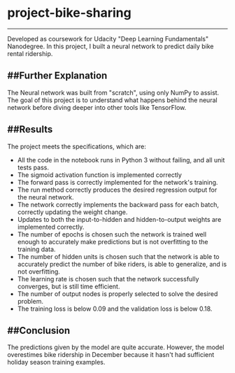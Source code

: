 # project-bike-sharing
---

Developed as coursework for Udacity "Deep Learning Fundamentals" Nanodegree. In this project, I built a neural network to predict daily bike rental ridership.

##Further Explanation
---
The Neural network was built from "scratch", using only NumPy to assist. The goal of this project is to understand what happens behind the neural network before diving deeper into other tools like TensorFlow.

##Results
---
The project meets the specifications, which are:

- All the code in the notebook runs in Python 3 without failing, and all unit tests pass.
- The sigmoid activation function is implemented correctly
- The forward pass is correctly implemented for the network's training.
- The run method correctly produces the desired regression output for the neural network.
- The network correctly implements the backward pass for each batch, correctly updating the weight change.
- Updates to both the input-to-hidden and hidden-to-output weights are implemented correctly.
- The number of epochs is chosen such the network is trained well enough to accurately make predictions but is not overfitting to the training data.
- The number of hidden units is chosen such that the network is able to accurately predict the number of bike riders, is able to generalize, and is not overfitting.
- The learning rate is chosen such that the network successfully converges, but is still time efficient.
- The number of output nodes is properly selected to solve the desired problem.
- The training loss is below 0.09 and the validation loss is below 0.18.

##Conclusion
---


The predictions given by the model are quite accurate. However, the model overestimes bike ridership in December because it hasn't had sufficient holiday season training examples.
